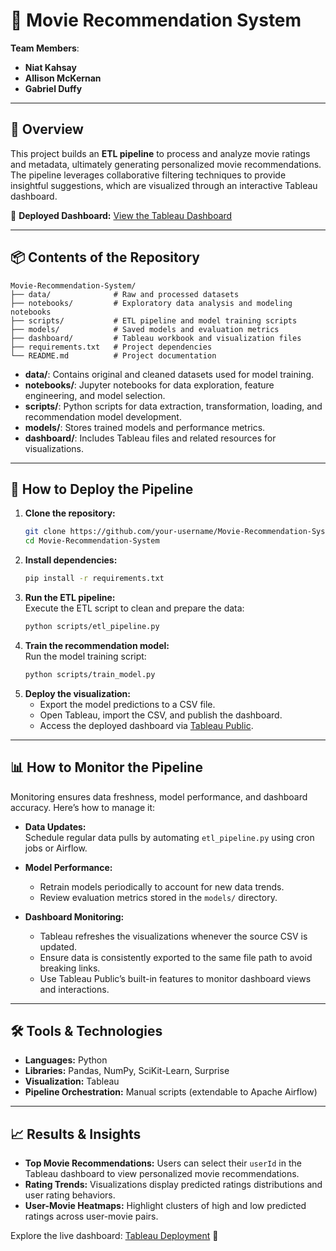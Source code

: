 # 🎥 Movie Recommendation System  

**Team Members**:  
- **Niat Kahsay**  
- **Allison McKernan**  
- **Gabriel Duffy**  

---

## 🚀 Overview  
This project builds an **ETL pipeline** to process and analyze movie ratings and metadata, ultimately generating personalized movie recommendations. The pipeline leverages collaborative filtering techniques to provide insightful suggestions, which are visualized through an interactive Tableau dashboard.

🔗 **Deployed Dashboard:** [View the Tableau Dashboard](https://public.tableau.com/newWorkbook/d4cf5cf9-4c28-4332-9b2c-ae48c241157f#1)  

---

## 📦 Contents of the Repository  
```
Movie-Recommendation-System/
├── data/              # Raw and processed datasets
├── notebooks/         # Exploratory data analysis and modeling notebooks
├── scripts/           # ETL pipeline and model training scripts
├── models/            # Saved models and evaluation metrics
├── dashboard/         # Tableau workbook and visualization files
├── requirements.txt   # Project dependencies
└── README.md          # Project documentation
```

- **data/**: Contains original and cleaned datasets used for model training.
- **notebooks/**: Jupyter notebooks for data exploration, feature engineering, and model selection.
- **scripts/**: Python scripts for data extraction, transformation, loading, and recommendation model development.
- **models/**: Stores trained models and performance metrics.
- **dashboard/**: Includes Tableau files and related resources for visualizations.

---

## 🚀 How to Deploy the Pipeline  
1. **Clone the repository:**  
   ```bash
   git clone https://github.com/your-username/Movie-Recommendation-System.git
   cd Movie-Recommendation-System
   ```
2. **Install dependencies:**  
   ```bash
   pip install -r requirements.txt
   ```
3. **Run the ETL pipeline:**  
   Execute the ETL script to clean and prepare the data:  
   ```bash
   python scripts/etl_pipeline.py
   ```
4. **Train the recommendation model:**  
   Run the model training script:  
   ```bash
   python scripts/train_model.py
   ```
5. **Deploy the visualization:**  
   - Export the model predictions to a CSV file.
   - Open Tableau, import the CSV, and publish the dashboard.
   - Access the deployed dashboard via [Tableau Public](https://public.tableau.com/newWorkbook/d4cf5cf9-4c28-4332-9b2c-ae48c241157f#1).

---

## 📊 How to Monitor the Pipeline  
Monitoring ensures data freshness, model performance, and dashboard accuracy. Here’s how to manage it:

- **Data Updates:**  
  Schedule regular data pulls by automating `etl_pipeline.py` using cron jobs or Airflow.

- **Model Performance:**  
  - Retrain models periodically to account for new data trends.
  - Review evaluation metrics stored in the `models/` directory.

- **Dashboard Monitoring:**  
  - Tableau refreshes the visualizations whenever the source CSV is updated.
  - Ensure data is consistently exported to the same file path to avoid breaking links.
  - Use Tableau Public’s built-in features to monitor dashboard views and interactions.

---

## 🛠️ Tools & Technologies  
- **Languages:** Python  
- **Libraries:** Pandas, NumPy, SciKit-Learn, Surprise  
- **Visualization:** Tableau  
- **Pipeline Orchestration:** Manual scripts (extendable to Apache Airflow)  

---

## 📈 Results & Insights  
- **Top Movie Recommendations:** Users can select their `userId` in the Tableau dashboard to view personalized movie recommendations.
- **Rating Trends:** Visualizations display predicted ratings distributions and user rating behaviors.
- **User-Movie Heatmaps:** Highlight clusters of high and low predicted ratings across user-movie pairs.

Explore the live dashboard: [Tableau Deployment](https://public.tableau.com/newWorkbook/d4cf5cf9-4c28-4332-9b2c-ae48c241157f#1) 🚀

